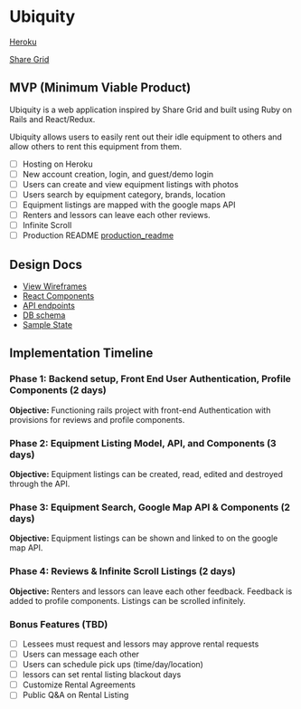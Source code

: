 # Ubiquity

[Heroku][heroku]

[Share Grid][sharegrid]

[heroku]: http://www.randyjap.com/
[sharegrid]: http://www.sharegrid.com

## MVP (Minimum Viable Product)

Ubiquity is a web application inspired by Share Grid and built using Ruby on Rails and React/Redux.

Ubiquity allows users to easily rent out their idle equipment to others and allow others to rent this equipment from them.

- [ ] Hosting on Heroku
- [ ] New account creation, login, and guest/demo login
- [ ] Users can create and view equipment listings with photos
- [ ] Users search by equipment category, brands, location
- [ ] Equipment listings are mapped with the google maps API
- [ ] Renters and lessors can leave each other reviews.
- [ ] Infinite Scroll
- [ ] Production README [production_readme](docs/production_readme.md)

## Design Docs
* [View Wireframes][wireframes]
* [React Components][components]
* [API endpoints][api-endpoints]
* [DB schema][schema]
* [Sample State][sample-state]

[wireframes]: docs/wireframes
[components]: docs/component-hierarchy.md
[sample-state]: docs/sample-state.md
[api-endpoints]: docs/api-endpoints.md
[schema]: docs/schema.md

## Implementation Timeline

### Phase 1: Backend setup, Front End User Authentication, Profile Components (2 days)

**Objective:** Functioning rails project with front-end Authentication with provisions for reviews and profile components.

### Phase 2: Equipment Listing Model, API, and Components (3 days)

**Objective:** Equipment listings can be created, read, edited and destroyed through the API.

### Phase 3: Equipment Search, Google Map API & Components (2 days)

**Objective:** Equipment listings can be shown and linked to on the google map API.

### Phase 4: Reviews & Infinite Scroll Listings (2 days)

**Objective:** Renters and lessors can leave each other feedback.  Feedback is added to profile components.  Listings can be scrolled infinitely.

### Bonus Features (TBD)
- [ ] Lessees must request and lessors may approve rental requests
- [ ] Users can message each other
- [ ] Users can schedule pick ups (time/day/location)
- [ ] lessors can set rental listing blackout days
- [ ] Customize Rental Agreements
- [ ] Public Q&A on Rental Listing
